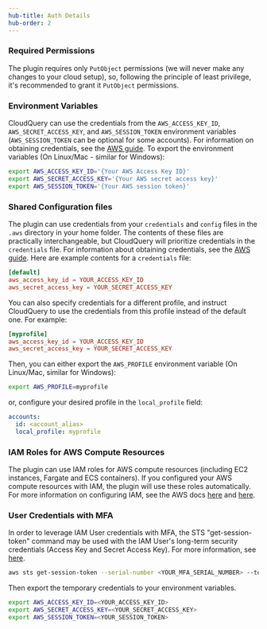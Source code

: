 ```yaml
---
hub-title: Auth Details
hub-order: 2
---
```


### Required Permissions

The plugin requires only `PutObject` permissions (we will never make any changes to your cloud setup), so, following the principle of least privilege, it's recommended to grant it `PutObject` permissions.

### Environment Variables

CloudQuery can use the credentials from the `AWS_ACCESS_KEY_ID`, `AWS_SECRET_ACCESS_KEY`, and
`AWS_SESSION_TOKEN` environment variables (`AWS_SESSION_TOKEN` can be optional for some accounts). For information on obtaining credentials, see the [AWS guide](https://aws.github.io/aws-sdk-go-v2/docs/getting-started/#get-your-aws-access-keys).
To export the environment variables (On Linux/Mac - similar for Windows):

```bash copy
export AWS_ACCESS_KEY_ID='{Your AWS Access Key ID}'
export AWS_SECRET_ACCESS_KEY='{Your AWS secret access key}'
export AWS_SESSION_TOKEN='{Your AWS session token}'
```

### Shared Configuration files

The plugin can use credentials from your `credentials` and `config` files in the `.aws` directory in your home folder.
The contents of these files are practically interchangeable, but CloudQuery will prioritize credentials in the `credentials` file.
For information about obtaining credentials, see the
[AWS guide](https://aws.github.io/aws-sdk-go-v2/docs/getting-started/#get-your-aws-access-keys).
Here are example contents for a `credentials` file:

```toml copy filename="~/.aws/credentials"
[default]
aws_access_key_id = YOUR_ACCESS_KEY_ID
aws_secret_access_key = YOUR_SECRET_ACCESS_KEY
```

You can also specify credentials for a different profile, and instruct CloudQuery to use the credentials from this profile instead of the default one.
For example:

```toml copy filename="~/.aws/credentials"
[myprofile]
aws_access_key_id = YOUR_ACCESS_KEY_ID
aws_secret_access_key = YOUR_SECRET_ACCESS_KEY
```

Then, you can either export the `AWS_PROFILE` environment variable (On Linux/Mac, similar for Windows):

```bash copy
export AWS_PROFILE=myprofile
```

or, configure your desired profile in the `local_profile` field:

```yaml copy filename="aws.yml"
accounts:
  id: <account_alias>
  local_profile: myprofile
```

### IAM Roles for AWS Compute Resources

The plugin can use IAM roles for AWS compute resources (including EC2 instances, Fargate and ECS containers).
If you configured your AWS compute resources with IAM, the plugin will use these roles automatically.
For more information on configuring IAM, see the AWS docs [here](https://docs.aws.amazon.com/AWSEC2/latest/UserGuide/iam-roles-for-amazon-ec2.html) and [here](https://docs.aws.amazon.com/AmazonECS/latest/developerguide/task-iam-roles.html).

### User Credentials with MFA

In order to leverage IAM User credentials with MFA, the STS "get-session-token" command may be used with the IAM User's long-term security credentials (Access Key and Secret Access Key). For more information, see [here](https://awscli.amazonaws.com/v2/documentation/api/latest/reference/sts/get-session-token.html).

```bash copy
aws sts get-session-token --serial-number <YOUR_MFA_SERIAL_NUMBER> --token-code <YOUR_MFA_TOKEN_CODE> --duration-seconds 3600
```

Then export the temporary credentials to your environment variables.

```bash copy
export AWS_ACCESS_KEY_ID=<YOUR_ACCESS_KEY_ID>
export AWS_SECRET_ACCESS_KEY=<YOUR_SECRET_ACCESS_KEY>
export AWS_SESSION_TOKEN=<YOUR_SESSION_TOKEN>
```
